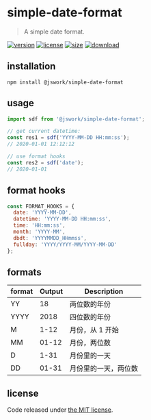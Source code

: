 # simple-date-format
> A simple date format.

[![version][version-image]][version-url]
[![license][license-image]][license-url]
[![size][size-image]][size-url]
[![download][download-image]][download-url]

## installation
```shell
npm install @jswork/simple-date-format
```

## usage
```js
import sdf from '@jswork/simple-date-format';

// get current datetime:
const res1 = sdf('YYYY-MM-DD HH:mm:ss');
// 2020-01-01 12:12:12

// use format hooks
const res2 = sdf('date');
// 2020-01-01
```

## format hooks
```js
const FORMAT_HOOKS = {
  date: 'YYYY-MM-DD',
  datetime: 'YYYY-MM-DD HH:mm:ss',
  time: 'HH:mm:ss',
  month: 'YYYY-MM',
  dbdt: 'YYYYMMDD_HHmmss',
  fullday: 'YYYY/YYYY-MM/YYYY-MM-DD'
};
```

## formats

| format | Output           | Description          |
|--------|------------------|----------------------|
| YY     | 18               | 两位数的年份         |
| YYYY   | 2018             | 四位数的年份         |
| M      | 1-12             | 月份，从 1 开始      |
| MM     | 01-12            | 月份，两位数         |
| D      | 1-31             | 月份里的一天         |
| DD     | 01-31            | 月份里的一天，两位数 |


## license
Code released under [the MIT license](https://github.com/afeiship/simple-date-format/blob/master/LICENSE.txt).

[version-image]: https://img.shields.io/npm/v/@jswork/simple-date-format
[version-url]: https://npmjs.org/package/@jswork/simple-date-format

[license-image]: https://img.shields.io/npm/l/@jswork/simple-date-format
[license-url]: https://github.com/afeiship/simple-date-format/blob/master/LICENSE.txt

[size-image]: https://img.shields.io/bundlephobia/minzip/@jswork/simple-date-format
[size-url]: https://github.com/afeiship/simple-date-format/blob/master/dist/simple-date-format.min.js

[download-image]: https://img.shields.io/npm/dm/@jswork/simple-date-format
[download-url]: https://www.npmjs.com/package/@jswork/simple-date-format
